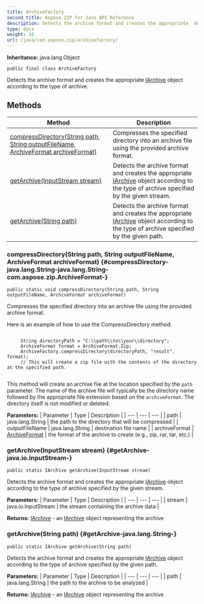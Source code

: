 ```yaml
---
title: ArchiveFactory
second_title: Aspose.ZIP for Java API Reference
description: Detects the archive format and creates the appropriate  object according to the type of archive.
type: docs
weight: 16
url: /java/com.aspose.zip/archivefactory/
---
```


**Inheritance:**
java.lang.Object
```
public final class ArchiveFactory
```

Detects the archive format and creates the appropriate [IArchive](../../com.aspose.zip/iarchive) object according to the type of archive.
## Methods

| Method | Description |
| --- | --- |
| [compressDirectory(String path, String outputFileName, ArchiveFormat archiveFormat)](#compressDirectory-java.lang.String-java.lang.String-com.aspose.zip.ArchiveFormat-) | Compresses the specified directory into an archive file using the provided archive format. |
| [getArchive(InputStream stream)](#getArchive-java.io.InputStream-) | Detects the archive format and creates the appropriate [IArchive](../../com.aspose.zip/iarchive) object according to the type of archive specified by the given stream. |
| [getArchive(String path)](#getArchive-java.lang.String-) | Detects the archive format and creates the appropriate [IArchive](../../com.aspose.zip/iarchive) object according to the type of archive specified by the given path. |
### compressDirectory(String path, String outputFileName, ArchiveFormat archiveFormat) {#compressDirectory-java.lang.String-java.lang.String-com.aspose.zip.ArchiveFormat-}
```
public static void compressDirectory(String path, String outputFileName, ArchiveFormat archiveFormat)
```


Compresses the specified directory into an archive file using the provided archive format.

Here is an example of how to use the CompressDirectory method:

```

     String directoryPath = "C:\\path\\to\\your\\directory";
     ArchiveFormat format = ArchiveFormat.Zip;
     ArchiveFactory.compressDirectory(directoryPath, "result", format);
     // This will create a zip file with the contents of the directory at the specified path.
 
```

This method will create an archive file at the location specified by the `path` parameter. The name of the archive file will typically be the directory name followed by the appropriate file extension based on the `archiveFormat`. The directory itself is not modified or deleted.

**Parameters:**
| Parameter | Type | Description |
| --- | --- | --- |
| path | java.lang.String | the path to the directory that will be compressed |
| outputFileName | java.lang.String | destination file name |
| archiveFormat | [ArchiveFormat](../../com.aspose.zip/archiveformat) | the format of the archive to create (e.g., zip, rar, tar, etc.) |

### getArchive(InputStream stream) {#getArchive-java.io.InputStream-}
```
public static IArchive getArchive(InputStream stream)
```


Detects the archive format and creates the appropriate [IArchive](../../com.aspose.zip/iarchive) object according to the type of archive specified by the given stream.

**Parameters:**
| Parameter | Type | Description |
| --- | --- | --- |
| stream | java.io.InputStream | the stream containing the archive data |

**Returns:**
[IArchive](../../com.aspose.zip/iarchive) - an [IArchive](../../com.aspose.zip/iarchive) object representing the archive
### getArchive(String path) {#getArchive-java.lang.String-}
```
public static IArchive getArchive(String path)
```


Detects the archive format and creates the appropriate [IArchive](../../com.aspose.zip/iarchive) object according to the type of archive specified by the given path.

**Parameters:**
| Parameter | Type | Description |
| --- | --- | --- |
| path | java.lang.String | the path to the archive to be analyzed |

**Returns:**
[IArchive](../../com.aspose.zip/iarchive) - an [IArchive](../../com.aspose.zip/iarchive) object representing the archive
